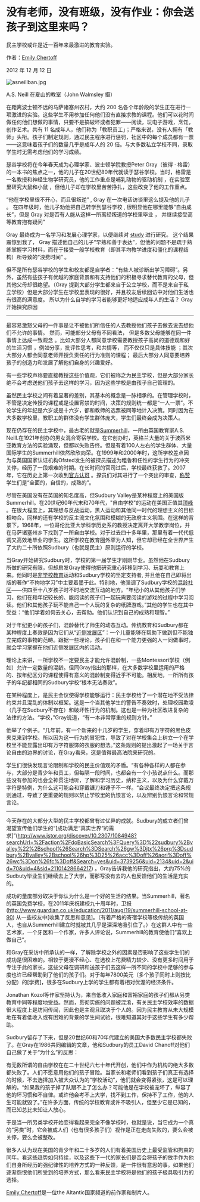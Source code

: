 # 没有老师，没有班级，没有作业：你会送孩子到这里来吗？

民主学校或许是近一百年来最激进的教育实验。

作者：[Emily Chertoff](https://www.theatlantic.com/author/emily-chertoff/)

2012 年 12 月 12 日

![asneillban.jpg](https://cdn.theatlantic.com/media/mt/national/asneillban.jpg)

A.S. Neill 在夏山的教室（John Walmsley 摄）

在距离波士顿不远的马萨诸塞州农村，大约 200 名各个年龄段的学生正在进行一项激进的实验。这些学生不用参加任何他们没有直接求教的课程。他们可以花时间做任何他们想做的事情，只要不是搞破坏或者犯罪——阅读，玩电子游戏，烹饪，创作艺术。共有 11 名成年人，他们称为「教职员工」；严格来说，没有人拥有「教师」头衔。孩子们制定规则，通过民主程序进行惩罚，社区中的每个成员都有一票——这意味着孩子们的数量几乎是成年人的 20 倍。与大多数私立学校不同，录取学生时无需考虑他们的学习成绩。

瑟谷学校将在今年春天成为心理学家、波士顿学院教授Peter Gray（彼得 · 格雷）的一本书的焦点之一，他的儿子在20世纪80年代就读于瑟谷学校。当时，格雷是一名教授和神经生物学研究员，他的工作重点是哺乳动物的驱动机制 ，在实验室里研究大鼠和小鼠 ，但他儿子却在学校里苦苦挣扎，这些改变了他的工作重点。

“他在学校里很不开心，而且很叛逆” , Gray 在一次电话访谈里这么提及他的儿子 。 在四年级时，他儿子劝他把自己转学到瑟谷学校  , 很明显他在哪里能够“自由成长”，但是 Gray 对是否有人能从这样一所离经叛道的学校里毕业 ， 并继续接受高等教育抱有疑问”

Gray 最终成为一名学习和发展心理学家，以便继续对  [study](http://www.jstor.org/stable/1084948) 进行研究。 这个结果震惊到我了， Gray 描述他自己的儿子“早熟和善于表达”，但他的问题不是疏于熟练掌握学习材料，而在于接受一般学校教育（即其平均教学进度和僵化的课程结构）所导致的“浪费时间” 。

但不是所有瑟谷学校的学生和校友都是自学者：“有些人被诊断出学习障碍”。另外，虽然有些孩子有优越的家庭背景和有支持他们的积极寻求替代教育的父母，但其他父母却很绝望。（Gray 提到大部分学生都来自于公立学校，而不是来自于私立学校）但是大部分学生在学校里表现的很好，并且校友后续回访中对他们生活也有很高的满意度。  所以为什么自学的学习者能够更好地适应成年人的生活？ Gray 开始探究原因

***

最容易激怒父母的一件事是让不被他们所信任的人去教授他们孩子去做去说去想他们不允许的事情。 然而，可能部分父母有不同看法， 但是多数父母能够在同一件事情上达成一致观念 。比如大部分人都同意学校需要教授孩子高尚的道德观和好的生活习惯 ，例如分享，批评性思考，和共情等， 而不仅仅只是具体技能 ；其次大部分人都会同意老师开授负责任的行为准则的课程； 最后大部分人同意要培养孩子的创造力和发展了解他们自身的兴趣爱好。

有一些学校声称要直接教授这些价值观，它们被称之为民主学校，但是大部分家长绝不会考虑送他们孩子去这样的学习，因为这些学校是由孩子自己管理的。

虽然民主学校之间有着显著的差别，其基本的概念是一脉相承的。在管理学校时，不管是决定传授的课程或是设置宵禁的时间，决策的规则统一都是“一人一票”。不论学生的年纪是六岁或是十六岁，都和教师的选票被同等地计入决策。同时因为在大多数学校里，教职工的群体没有学生群体庞大，学生们最终会成为决策人。

现在仍存在的民主学校中，最古老的就是[Summerhill](http://www.summerhillschool.co.uk/)，一所由英国教育家A.S. Neill.在1921年创办的男女混合寄宿学校。在它创办时，英格兰大量的关于波西米亚教育方法的实验涌现，但都以失败告终。但是有着100人左右的学生群体、大量国际学生的Summerhill依然欣欣向荣。在1999年和2000年时，这所学校差点因为与英国国家认证机构Ofsted发生的被探员描述为粗鲁和任性的学生行为的冲突关停，经历了一段艰难的时期。在长时间的官司过后，学校最终获救了。2007年，它在历史上第一次收到[官方认可](http://www.guardian.co.uk/uk/2007/dec/01/ofsted.schools) 。探员们对其进行了一个突出的审查，[称赞](http://www.ofsted.gov.uk/inspection-reports/find-inspection-report/provider/CARE/SC024584)学生们是“全面的，自信的，成熟的”。

尽管在美国没有在英国的知名度高，但Sudbury Valley是某种程度上的美国版Summerhill。在20世纪60年代末和70年代，"自由学校"的运动在美国正值其[顶峰](http://www.jstor.org/stable/20373543?seq=2) 。在很大程度上，其理想与反战运动，黑人运动和其他同一时代的理想主义的目标相吻合。同样的还有学校的反主流文化氛围和模糊的无政府主义氛围。在这样的背景下，1968年，一位哥伦比亚大学科学历史系的教授决定离开大学教学岗位，并在马萨诸塞州乡下找到了一所自由学校。对于过去四十多年里，那里有着一代代低调又高效地毕业的学生。这所学校在教育圈外罕为人知，但它却已经在全世界产生了大约二十所依照Sudbury（也就是民主）原则运行的学校。

当Gray开始研究Sudbury时，学校的第一届学生才刚刚毕业。虽然他在Sudbury所做的研究有限，但却启发Gray使得他把研究重心转移到学习、玩耍和教育上来。他同时是[非学校教育](https://www.theatlantic.com/national/archive/2012/08/schools-out-forever-parents-who-dont-believe-in-education/260944/)运动和Sudbury学校的坚定支持者, 并且他在自己即将出版的著作“不拘地学习”中主要着墨于此。特别地，他强调了Sudbury学校的[混龄社区](http://www.jstor.org/stable/23093728)——供四至十八岁孩子时不时地交流互动的地方。“年纪小的从其他孩子们学习，他们在和年纪较长的、能阅读的孩子们一起玩需要阅读的游戏的过程中学习阅读。他们和其他孩子玩不能自己一个人玩的复杂的纸牌游戏。”其他的学生也在其中受益：“他们学着如何去关心，去帮助。他们认识到自己的成熟和理智。”

对于年纪更小的孩子们，混龄替代了师生的动态互动。传统教育和Sudbury都在某种程度上奏效是因为它们从“[近侧发展区](http://en.wikipedia.org/wiki/Zone_of_proximal_development)”：一个儿童能够在帮助下做到但不能独立完成的事物的范畴。跟据一些理论，孩子们在和一个能力更强的人一同做事时，就会学习掌握在他们近侧发展区内的活动。

理论上来讲，一所学校不一定要民主才能允许混龄制，一些Montessori学校（例如）允许一定数量的混龄。但同Gray指出的那样，在大多数学校里运用的严格的、按年纪区分的课程使得有意义的混龄制变得近乎不可能。相反地，一所所有孩子的年纪都相同的Sudbury学校“根本无法奏效”。

在某种程度上，是民主会议使得学校能够运行：民主学校给了一个潜在地不受法律约束并且混乱的体制以框架。这是一个当其他学生的警告不奏效时，处理校园欺凌（几乎在Sudbury不存在）和破坏性行为的机制。这也是一种为社区改进复杂的法律的方法。“学校，”Gray说道，“有一本非常厚重的规则方针。”

他举了个例子。“几年前，有一个新来的十几岁的学生，穿着印有万字符的黑色皮夹克来到学校。所以因为这一行为的冒犯性，导致了对在学校集会上树立一个在学校里不能显露出印有万字符服饰的衣服的想法。”这条规则的提出激起了一场关于言论自由的边界的讨论，在Gray看来，这是值得最高法院来研究的。

学生们很快发现言论限制和学校的民主价值观的矛盾。“有各种各样的人都在参与，大部分是青少年和员工，但每隔一段时间，也都会有一个小孩说点什么。而那些没有参加的也会全神贯注地听，了解和学习历史，纳粹主义，以及为什么穿戴万字符是特例，为什么这可能会和穿戴镰刀和锤子不一样。“会议最终决定把这条规则通过，导致了更重要的规则以禁止学校里的仇恨言论，以及辨别仇恨言论和常规言论。

***

今天存在的大部分大型的民主学校都曾有过优异的成就。Sudbury的成立者们曾渴望宣传他们学生的“[成功满足“真实世界”的需求]”(http://www.jstor.org/discover/10.2307/1084948?searchUrl=%2Faction%2FdoBasicSearch%3FQuery%3D%22sudbury%2Bvalley%22%2Bschool%26Search%3DSearch%26gw%3Djtx%26prq%3Dsudbury%2Bvalley%2Bschool%26hp%3D25%26acc%3Doff%26aori%3Doff%26wc%3Don%26fc%3Doff&Search=yes&uid=3739256&uid=2134&uid=2&uid=70&uid=4&sid=21101428664217) 。Gray告诉我他的研究指出，大约75%的Sudbuty毕业生们继续去上了大学，而那写没有去的人也反馈他们的生活是充实的。

成功的量度部分取决于你认为什么是一个好的生活的结果。当Summerhill，著名的英国免费学校，在2011年庆祝建校九十周年时，卫报(http://www.guardian.co.uk/education/2011/aug/19/summerhill-school-at-90) 从一些校友中[收集了反思和意见]。（有着严格的寄宿学校等级传统的英国人，也自从Summerhill建立时就被其几乎是深深地吸引住了。）在这群人中有一些艺术家，一个牙医和一个作家，许多人评论说，Summerhill的教育使他们“喜欢上做自己”。

和Gray在采访中所承认的一样，了解除学校之外的因素是否影响了这些学生们的成功是很困难的。相较于更漫不经心、在选校上花费精力较少、没有更多时间用于专注于此的家长，这些父母在调研和送孩子们去这样一所不同的学校中足够的参与度也许已经帮助到了他们的孩子们。对于每年7800美元（多个孩子同时上则按比分配）的[学费]，很多在Sudbury上学的学生都有着相对优渥的经济条件。

Jonathan Kozol等作家坚持认为，来自低收入家庭和富裕家庭的孩子们都从另类教育中同等程度地受益。然而，贯彻实施的问题被混淆，有关民主学校效率的数据很大程度上是坊间传闻，因此也是主观且取决于个人的。因为民主教育从未大规模地在有着低收入或有困难的背景的学生间试验，很难知道其对于这些学生有多少帮助。

Sudbury留存了下来，但是20世纪60和70年代建立的美国大多数民主学校都失败了。在Gray在1986共同编辑的文章，他和Sudbury的员工David Chanoff对他们自己做了关于“为什么”的反思：

有无数所谓的自由学校在在二十世纪六七十年代开创，他们中作为机构的绝大多数都失败了。人们不愿意用他们的孩子冒险。当家长和老师们看到孩子们真正有选择的时候，不去选择加入被大众认为的“学校活动”，他们就会变得紧张，这是可以理解的。“如果我的孩子掉了队跟不上了怎么办？可能他是在学校被宠坏了，纵容了他的坏习惯和不自律。或许他会考不上大学，找不到工作，保持不了工作，他的人生可能就毁了。”在许多方面，传统的学校教育或许不吸引人，但至少它是已知的，而已知总比未知让人放心。

>

于是当一所另类学校开始变得看起来完全不像学校时，也就是说，当它成为一个真的“另类”时，它会被成人们（也有很多孩子们）视作是正在走向失败的，要么会被关停，要么会被整改。

很多人认为现在美国的青少年和二十多岁的人们有着美国历史上最受监管和拘束的同年。看这些趋势如何持续，以及这些下一代的家长们是否会将孩子的放手作为他们自身所经历的强纪律性的培养方式的一种反馈，是一件很有意思的事。如果他们逐渐怨恨他们所受到的培养方式，那么看来民主学校将是他们的孩子极具吸引力的选择。

[Emily Chertoff](https://www.theatlantic.com/author/emily-chertoff/)是一位the Altantic国家频道的前作家和制片人。